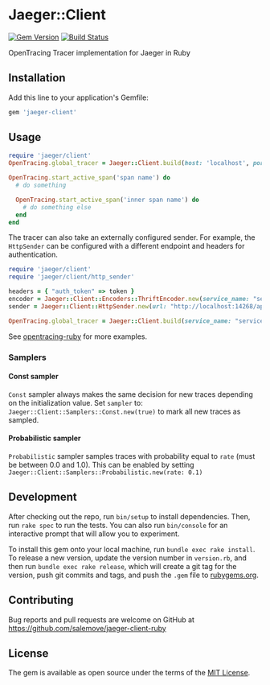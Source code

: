 Jaeger::Client
================
[![Gem Version](https://badge.fury.io/rb/jaeger-client.svg)](https://rubygems.org/gems/jaeger-client)
[![Build Status](https://travis-ci.org/salemove/jaeger-client-ruby.svg)](https://travis-ci.org/salemove/jaeger-client-ruby)

OpenTracing Tracer implementation for Jaeger in Ruby

## Installation

Add this line to your application's Gemfile:

```ruby
gem 'jaeger-client'
```

## Usage

```ruby
require 'jaeger/client'
OpenTracing.global_tracer = Jaeger::Client.build(host: 'localhost', port: 6831, service_name: 'echo')

OpenTracing.start_active_span('span name') do
  # do something

  OpenTracing.start_active_span('inner span name') do
    # do something else
  end
end
```

The tracer can also take an externally configured sender. For example, the `HttpSender` can be configured with a different endpoint and headers for authentication.
```ruby
require 'jaeger/client'
require 'jaeger/client/http_sender'

headers = { "auth_token" => token }
encoder = Jaeger::Client::Encoders::ThriftEncoder.new(service_name: "service_name")
sender = Jaeger::Client::HttpSender.new(url: "http://localhost:14268/api/traces", headers: headers, encoder: encoder)

OpenTracing.global_tracer = Jaeger::Client.build(service_name: "service_name", sender: sender)
```

See [opentracing-ruby](https://github.com/opentracing/opentracing-ruby) for more examples.

### Samplers

#### Const sampler

`Const` sampler always makes the same decision for new traces depending on the initialization value. Set `sampler` to: `Jaeger::Client::Samplers::Const.new(true)` to mark all new traces as sampled.

#### Probabilistic sampler

`Probabilistic` sampler samples traces with probability equal to `rate` (must be between 0.0 and 1.0). This can be enabled by setting `Jaeger::Client::Samplers::Probabilistic.new(rate: 0.1)`

## Development

After checking out the repo, run `bin/setup` to install dependencies. Then, run `rake spec` to run the tests. You can also run `bin/console` for an interactive prompt that will allow you to experiment.

To install this gem onto your local machine, run `bundle exec rake install`. To release a new version, update the version number in `version.rb`, and then run `bundle exec rake release`, which will create a git tag for the version, push git commits and tags, and push the `.gem` file to [rubygems.org](https://rubygems.org).

## Contributing

Bug reports and pull requests are welcome on GitHub at https://github.com/salemove/jaeger-client-ruby


## License

The gem is available as open source under the terms of the [MIT License](http://opensource.org/licenses/MIT).

